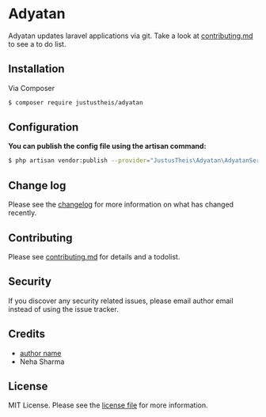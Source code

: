 # Adyatan

Adyatan updates laravel applications via git. Take a look at [contributing.md](contributing.md) to see a to do list.

## Installation

Via Composer

``` bash
$ composer require justustheis/adyatan
```

## Configuration
**You can publish the config file using the artisan command:**
```bash
$ php artisan vendor:publish --provider="JustusTheis\Adyatan\AdyatanServiceProvider"
```

## Change log

Please see the [changelog](changelog.md) for more information on what has changed recently.

## Contributing

Please see [contributing.md](contributing.md) for details and a todolist.

## Security

If you discover any security related issues, please email author email instead of using the issue tracker.

## Credits

- [author name][link-author]
- Neha Sharma

## License

MIT License. Please see the [license file](license.md) for more information.

[link-author]: https://github.com/justustheis
